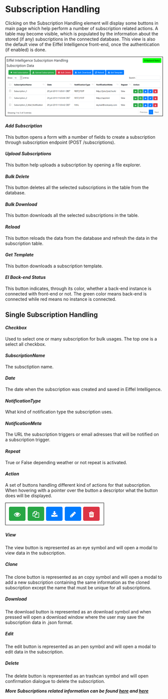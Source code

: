 # Subscription Handling

Clicking on the Subscription Handling element will display some buttons in main
page which help perform a number of subscription related actions. A table may
become visible, which is populated by the information about the stored (if any)
subscriptions in the connected database. This view is also the default view of
the Eiffel Intelligence front-end, once the authentication (if enabled) is done.

<kbd>
    <img style="border:1px solid black" src="images/subscription_overview.png"></img>
</kbd>

#### _Add Subscription_
This button opens a form with a number of fields to create a subscription
through subscription endpoint (POST /subscriptions).
#### _Upload Subscriptions_
This button help uploads a subscription by opening a file explorer.
#### _Bulk Delete_
This button deletes all the selected subscriptions in the table from the
database.
#### _Bulk Download_
This button downloads all the selected subscriptions in the table.
#### _Reload_
This button reloads the data from the database and refresh the data in the
subscription table.
#### _Get Template_
This button downloads a subscription template.
#### _EI Back-end Status_
This button indicates, through its color, whether a back-end instance is
connected with front-end or not. The green color means back-end is connected
while red means no instance is connected.

## Single Subscription Handling

#### _Checkbox_
Used to select one or many subscription for bulk usages. The top one is a
select all checkbox.
#### _SubscriptionName_
The subsctiption name.
#### _Date_
The date when the subscription was created and saved in Eiffel Intelligence.
#### _NotificationType_
What kind of notification type the subscription uses.
#### _NotificationMeta_
The URL the subscription triggers or email adresses that will be notified on
a subscription trigger.
#### _Repeat_
True or False depending weather or not repeat is activated.
#### _Action_
A set of buttons handling different kind of actions for that subscription.
When hovering with a pointer over the button a descriptor what the button
does will be displayed.

<kbd>
    <img style="border:1px solid black" src="images/subscription_buttons.png"></img>
</kbd>

##### _View_
The view button is represented as an eye symbol and will open a modal to view data in
the subscription.
##### _Clone_
The clone button is represented as an copy symbol and will open a modal to add a new
subscription containing the same information as the cloned subscription except
the name that must be unique for all subscriptions.
##### _Download_
The download button is represented as an download symbol and when pressed will open a
download window where the user may save the subscription data in .json format.
##### _Edit_
The edit button is represented as an pen symbol and will open a modal to edit data in
the subscription.
##### _Delete_
The delete button is represented as an trashcan symbol and will open confirmation dialogue
to delete the subscription.

**_More Subscriptions related information can be found [here](https://github.com/eiffel-community/eiffel-intelligence/tree/master/wiki/markdown/subscription-API.md) and [here](https://github.com/eiffel-community/eiffel-intelligence/tree/master/wiki/markdown/subscriptions.md)_**

